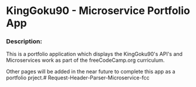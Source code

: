 # KingGoku90 - Microservice Portfolio App

### Description:

This is a portfolio application which displays the KingGoku90's API's and Microservices work
as part of the freeCodeCamp.org curriculum.

Other pages will be added in the near future to complete this app as a portfolio prject.# Request-Header-Parser-Microservice-fcc
